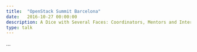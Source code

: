 ```yaml
---
title:  "OpenStack Summit Barcelona"
date:   2016-10-27 00:00:00
description: A Dice with Several Faces: Coordinators, Mentors and Interns on OpenStack Outreachy Internships
type: talk
---
```


...
